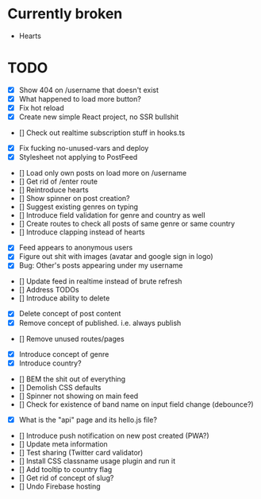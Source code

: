 # Currently broken

- Hearts

# TODO

- [x] Show 404 on /username that doesn't exist
- [x] What happened to load more button?
- [x] Fix hot reload
- [x] Create new simple React project, no SSR bullshit
- [] Check out realtime subscription stuff in hooks.ts
- [x] Fix fucking no-unused-vars and deploy
- [x] Stylesheet not applying to PostFeed
- [] Load only own posts on load more on /username
- [] Get rid of /enter route
- [] Reintroduce hearts
- [] Show spinner on post creation?
- [] Suggest existing genres on typing
- [] Introduce field validation for genre and country as well
- [] Create routes to check all posts of same genre or same country
- [] Introduce clapping instead of hearts
- [x] Feed appears to anonymous users
- [x] Figure out shit with images (avatar and google sign in logo)
- [x] Bug: Other's posts appearing under my username
- [] Update feed in realtime instead of brute refresh
- [] Address TODOs
- [] Introduce ability to delete
- [x] Delete concept of post content
- [x] Remove concept of published. i.e. always publish
- [] Remove unused routes/pages
- [x] Introduce concept of genre
- [x] Introduce country?
- [] BEM the shit out of everything
- [] Demolish CSS defaults
- [] Spinner not showing on main feed
- [] Check for existence of band name on input field change (debounce?)
- [x] What is the "api" page and its hello.js file?
- [] Introduce push notification on new post created (PWA?)
- [] Update meta information
- [] Test sharing (Twitter card validator)
- [] Install CSS classname usage plugin and run it
- [] Add tooltip to country flag
- [] Get rid of concept of slug?
- [] Undo Firebase hosting
